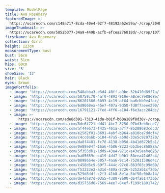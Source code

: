 ```yaml
---
template: ModelPage
title: Ava Rosemary
featuredImage: >-
  https://ucarecdn.com/c148a717-8cda-40e4-92f7-48192a62e59a/-/crop/2048x1098/0,122/-/preview/
imageThumbnail: >-
  https://ucarecdn.com/5852b377-34a9-449b-acfb-efcea276818d/-/crop/1077x1282/288,66/-/preview/
firstName: Ava Rosemary
collection: Girls
height: 123cm
measurementType: bust
bust: 56cm
waist: 51cm
hips: 60cm
size: '5'
shoeSize: '12'
hair: Black
eyes: Brown
imagePortfolio:
  - image: 'https://ucarecdn.com/540abba3-e3d4-40ff-a9be-32b410d89f7a/'
  - image: 'https://ucarecdn.com/50759c70-4af0-4893-919e-a0cec7e88d8e/'
  - image: 'https://ucarecdn.com/66201666-6093-4c19-af64-ba6cbb9e4fac/'
  - image: 'https://ucarecdn.com/6d8660ea-45e7-407a-9d50-fd0f7aeee290/'
  - image: 'https://ucarecdn.com/16791121-7fed-4ff6-a184-f6e3acc284dc/'
  - image: >-
      https://ucarecdn.com/ade8d391-7313-41da-b01f-b60a189f8d38/-/crop/1101x1478/318,525/-/preview/
  - image: 'https://ucarecdn.com/8dc6f721-dd41-4bc7-8250-97bd3eb6cce7/'
  - image: 'https://ucarecdn.com/af44e673-f435-461a-a7f7-8b288683cdcd/'
  - image: 'https://ucarecdn.com/e25d2f01-8691-4abf-b964-a810ce7ddcf4/'
  - image: 'https://ucarecdn.com/c4cc0a6b-b184-47a5-a59d-33e5c9207370/'
  - image: 'https://ucarecdn.com/da8f4481-fc78-4138-b05d-4b41d672b5a1/'
  - image: 'https://ucarecdn.com/0e88e04f-16a6-4b86-8223-b53bec86888a/'
  - image: 'https://ucarecdn.com/5f355db1-1dd9-43a4-971c-e43e5aabe625/'
  - image: 'https://ucarecdn.com/ba05669c-c419-4dd7-b9b1-80eea41462c4/'
  - image: 'https://ucarecdn.com/0898664e-5057-4aa6-9c14-752011506d4c/'
  - image: 'https://ucarecdn.com/c458d6c9-69f7-444c-97c8-863f03c99d60/'
  - image: 'https://ucarecdn.com/f53223e2-a31d-480a-8726-5252ab1cf2db/'
  - image: 'https://ucarecdn.com/529d8ddf-c2f3-41b8-8e1a-5bf50c0b8a14/'
  - image: 'https://ucarecdn.com/de4da87d-03a5-4380-8e00-d64fa61473bb/'
  - image: 'https://ucarecdn.com/d35756d8-7569-4ee7-84ef-f199c1801742/'
---
```



